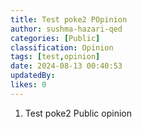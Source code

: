 ```yaml
---
title: Test poke2 POpinion
author: sushma-hazari-qed
categories: [Public]
classification: Opinion
tags: [test,opinion]
date: 2024-08-13 00:40:53 
updatedBy: 
likes: 0
---
```


1. Test poke2 Public opinion